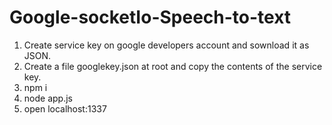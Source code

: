 # Google-socketIo-Speech-to-text

1. Create service key on google developers account and sownload it as JSON.
2. Create a file googlekey.json at root and copy the contents of the service key.
3. npm i
4. node app.js
5. open localhost:1337
